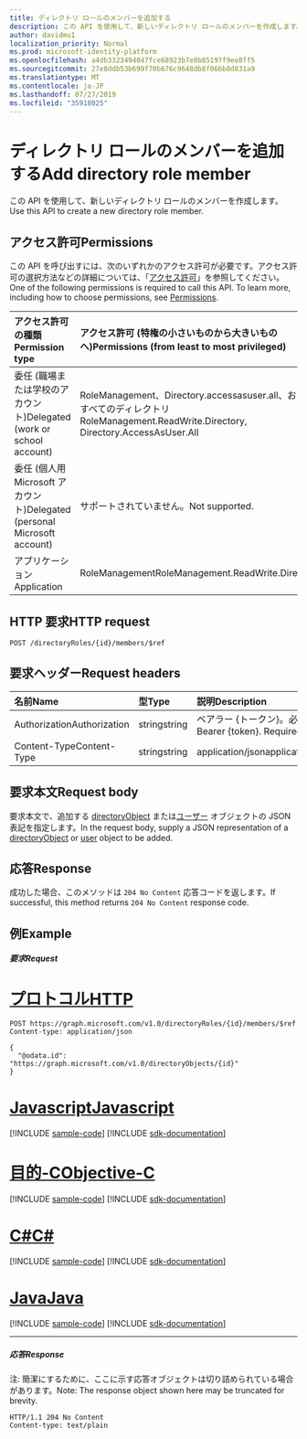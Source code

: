 ```yaml
---
title: ディレクトリ ロールのメンバーを追加する
description: この API を使用して、新しいディレクトリ ロールのメンバーを作成します。
author: davidmu1
localization_priority: Normal
ms.prod: microsoft-identity-platform
ms.openlocfilehash: a4db3323494847fce68923b7e8b85197f9ee8ff5
ms.sourcegitcommit: 27e8ddb53b699f70b676c9648db8f06bb8d831a9
ms.translationtype: MT
ms.contentlocale: ja-JP
ms.lasthandoff: 07/27/2019
ms.locfileid: "35918025"
---
```

# <a name="add-directory-role-member"></a><span data-ttu-id="9d027-103">ディレクトリ ロールのメンバーを追加する</span><span class="sxs-lookup"><span data-stu-id="9d027-103">Add directory role member</span></span>

<span data-ttu-id="9d027-104">この API を使用して、新しいディレクトリ ロールのメンバーを作成します。</span><span class="sxs-lookup"><span data-stu-id="9d027-104">Use this API to create a new directory role member.</span></span>

## <a name="permissions"></a><span data-ttu-id="9d027-105">アクセス許可</span><span class="sxs-lookup"><span data-stu-id="9d027-105">Permissions</span></span>
<span data-ttu-id="9d027-p101">この API を呼び出すには、次のいずれかのアクセス許可が必要です。アクセス許可の選択方法などの詳細については、「[アクセス許可](/graph/permissions-reference)」を参照してください。</span><span class="sxs-lookup"><span data-stu-id="9d027-p101">One of the following permissions is required to call this API. To learn more, including how to choose permissions, see [Permissions](/graph/permissions-reference).</span></span>

|<span data-ttu-id="9d027-108">アクセス許可の種類</span><span class="sxs-lookup"><span data-stu-id="9d027-108">Permission type</span></span>      | <span data-ttu-id="9d027-109">アクセス許可 (特権の小さいものから大きいものへ)</span><span class="sxs-lookup"><span data-stu-id="9d027-109">Permissions (from least to most privileged)</span></span>              |
|:--------------------|:---------------------------------------------------------|
|<span data-ttu-id="9d027-110">委任 (職場または学校のアカウント)</span><span class="sxs-lookup"><span data-stu-id="9d027-110">Delegated (work or school account)</span></span> | <span data-ttu-id="9d027-111">RoleManagement、Directory.accessasuser.all、およびすべてのディレクトリ</span><span class="sxs-lookup"><span data-stu-id="9d027-111">RoleManagement.ReadWrite.Directory, Directory.AccessAsUser.All</span></span>    |
|<span data-ttu-id="9d027-112">委任 (個人用 Microsoft アカウント)</span><span class="sxs-lookup"><span data-stu-id="9d027-112">Delegated (personal Microsoft account)</span></span> | <span data-ttu-id="9d027-113">サポートされていません。</span><span class="sxs-lookup"><span data-stu-id="9d027-113">Not supported.</span></span>    |
|<span data-ttu-id="9d027-114">アプリケーション</span><span class="sxs-lookup"><span data-stu-id="9d027-114">Application</span></span> | <span data-ttu-id="9d027-115">RoleManagement</span><span class="sxs-lookup"><span data-stu-id="9d027-115">RoleManagement.ReadWrite.Directory</span></span> |

## <a name="http-request"></a><span data-ttu-id="9d027-116">HTTP 要求</span><span class="sxs-lookup"><span data-stu-id="9d027-116">HTTP request</span></span>
<!-- { "blockType": "ignored" } -->
```http
POST /directoryRoles/{id}/members/$ref

```
## <a name="request-headers"></a><span data-ttu-id="9d027-117">要求ヘッダー</span><span class="sxs-lookup"><span data-stu-id="9d027-117">Request headers</span></span>
| <span data-ttu-id="9d027-118">名前</span><span class="sxs-lookup"><span data-stu-id="9d027-118">Name</span></span>       | <span data-ttu-id="9d027-119">型</span><span class="sxs-lookup"><span data-stu-id="9d027-119">Type</span></span> | <span data-ttu-id="9d027-120">説明</span><span class="sxs-lookup"><span data-stu-id="9d027-120">Description</span></span>|
|:---------------|:--------|:----------|
| <span data-ttu-id="9d027-121">Authorization</span><span class="sxs-lookup"><span data-stu-id="9d027-121">Authorization</span></span>  | <span data-ttu-id="9d027-122">string</span><span class="sxs-lookup"><span data-stu-id="9d027-122">string</span></span>  | <span data-ttu-id="9d027-p102">ベアラー {トークン}。必須。</span><span class="sxs-lookup"><span data-stu-id="9d027-p102">Bearer {token}. Required.</span></span> |
| <span data-ttu-id="9d027-125">Content-Type</span><span class="sxs-lookup"><span data-stu-id="9d027-125">Content-Type</span></span>  | <span data-ttu-id="9d027-126">string</span><span class="sxs-lookup"><span data-stu-id="9d027-126">string</span></span>  | <span data-ttu-id="9d027-127">application/json</span><span class="sxs-lookup"><span data-stu-id="9d027-127">application/json</span></span>  |

## <a name="request-body"></a><span data-ttu-id="9d027-128">要求本文</span><span class="sxs-lookup"><span data-stu-id="9d027-128">Request body</span></span>
<span data-ttu-id="9d027-129">要求本文で、追加する [directoryObject](../resources/directoryobject.md) または[ユーザー](../resources/user.md) オブジェクトの JSON 表記を指定します。</span><span class="sxs-lookup"><span data-stu-id="9d027-129">In the request body, supply a JSON representation of a [directoryObject](../resources/directoryobject.md) or [user](../resources/user.md) object to be added.</span></span>

## <a name="response"></a><span data-ttu-id="9d027-130">応答</span><span class="sxs-lookup"><span data-stu-id="9d027-130">Response</span></span>

<span data-ttu-id="9d027-131">成功した場合、このメソッドは `204 No Content` 応答コードを返します。</span><span class="sxs-lookup"><span data-stu-id="9d027-131">If successful, this method returns `204 No Content` response code.</span></span>

## <a name="example"></a><span data-ttu-id="9d027-132">例</span><span class="sxs-lookup"><span data-stu-id="9d027-132">Example</span></span>
##### <a name="request"></a><span data-ttu-id="9d027-133">要求</span><span class="sxs-lookup"><span data-stu-id="9d027-133">Request</span></span>


# <a name="httptabhttp"></a>[<span data-ttu-id="9d027-134">プロトコル</span><span class="sxs-lookup"><span data-stu-id="9d027-134">HTTP</span></span>](#tab/http)
<!-- {
  "blockType": "request",
  "name": "create_directoryobject_from_directoryrole"
}-->
```http
POST https://graph.microsoft.com/v1.0/directoryRoles/{id}/members/$ref
Content-type: application/json

{
  "@odata.id": "https://graph.microsoft.com/v1.0/directoryObjects/{id}"
}
```
# <a name="javascripttabjavascript"></a>[<span data-ttu-id="9d027-135">Javascript</span><span class="sxs-lookup"><span data-stu-id="9d027-135">Javascript</span></span>](#tab/javascript)
[!INCLUDE [sample-code](../includes/snippets/javascript/create-directoryobject-from-directoryrole-javascript-snippets.md)]
[!INCLUDE [sdk-documentation](../includes/snippets/snippets-sdk-documentation-link.md)]

# <a name="objective-ctabobjc"></a>[<span data-ttu-id="9d027-136">目的-C</span><span class="sxs-lookup"><span data-stu-id="9d027-136">Objective-C</span></span>](#tab/objc)
[!INCLUDE [sample-code](../includes/snippets/objc/create-directoryobject-from-directoryrole-objc-snippets.md)]
[!INCLUDE [sdk-documentation](../includes/snippets/snippets-sdk-documentation-link.md)]

# <a name="ctabcsharp"></a>[<span data-ttu-id="9d027-137">C#</span><span class="sxs-lookup"><span data-stu-id="9d027-137">C#</span></span>](#tab/csharp)
[!INCLUDE [sample-code](../includes/snippets/csharp/create-directoryobject-from-directoryrole-csharp-snippets.md)]
[!INCLUDE [sdk-documentation](../includes/snippets/snippets-sdk-documentation-link.md)]

# <a name="javatabjava"></a>[<span data-ttu-id="9d027-138">Java</span><span class="sxs-lookup"><span data-stu-id="9d027-138">Java</span></span>](#tab/java)
[!INCLUDE [sample-code](../includes/snippets/java/create-directoryobject-from-directoryrole-java-snippets.md)]
[!INCLUDE [sdk-documentation](../includes/snippets/snippets-sdk-documentation-link.md)]

---


##### <a name="response"></a><span data-ttu-id="9d027-139">応答</span><span class="sxs-lookup"><span data-stu-id="9d027-139">Response</span></span>
<span data-ttu-id="9d027-140">注: 簡潔にするために、ここに示す応答オブジェクトは切り詰められている場合があります。</span><span class="sxs-lookup"><span data-stu-id="9d027-140">Note: The response object shown here may be truncated for brevity.</span></span> 
<!-- {
  "blockType": "response",
  "truncated": true,
  "@odata.type": "microsoft.graph.directoryObject"
} -->
```http
HTTP/1.1 204 No Content
Content-type: text/plain

```

<!-- uuid: 8fcb5dbc-d5aa-4681-8e31-b001d5168d79
2015-10-25 14:57:30 UTC -->
<!-- {
  "type": "#page.annotation",
  "description": "Create member",
  "keywords": "",
  "section": "documentation",
  "tocPath": "",
  "suppressions": [
  ]
}-->
